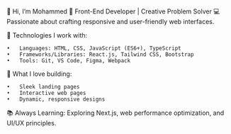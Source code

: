 👋 Hi, I’m Mohammed
🎨 Front-End Developer | Creative Problem Solver
💻 Passionate about crafting responsive and user-friendly web interfaces.

🔧 Technologies I work with:

	•	Languages: HTML, CSS, JavaScript (ES6+), TypeScript
	•	Frameworks/Libraries: React.js, Tailwind CSS, Bootstrap
	•	Tools: Git, VS Code, Figma, Webpack

🌟 What I love building:

	•	Sleek landing pages
	•	Interactive web pages
	•	Dynamic, responsive designs

📚 Always Learning:
Exploring Next.js, web performance optimization, and UI/UX principles.
